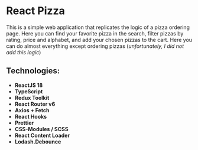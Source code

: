 # React Pizza

This is a simple web application that replicates the logic of a pizza ordering page. Here you can find your favorite pizza in the search, filter pizzas by rating, price and alphabet, and add your chosen pizzas to the cart. Here you can do almost everything except ordering pizzas (_unfortunately, I did not add this logic_)

## Technologies:

- **ReactJS 18**
- **TypeScript**
- **Redux Toolkit**
- **React Router v6**
- **Axios + Fetch**
- **React Hooks**
- **Prettier**
- **CSS-Modules / SCSS**
- **React Content Loader**
- **Lodash.Debounce**

